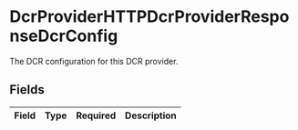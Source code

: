 # DcrProviderHTTPDcrProviderResponseDcrConfig

The DCR configuration for this DCR provider.


## Fields

| Field       | Type        | Required    | Description |
| ----------- | ----------- | ----------- | ----------- |